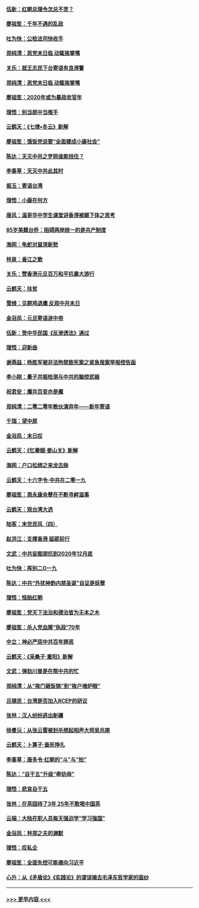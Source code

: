 #### [伍新：红朝总理令怎总不灵？](../pages/nsc993/n11770813.md?t=01061844) 
#### [廖祖笙：千年不遇的乱政](../pages/nsc993/n11770373.md?t=01061844) 
#### [吐为快：公检法司快收手](../pages/nsc993/n11770359.md?t=01061844) 
#### [郑纯清：恶党末日临 动辄挨掌嘴](../pages/nsc993/n11769912.md?t=01061844) 
#### [关乐：就王志民下台寄语有良港警](../pages/nsc993/n11769903.md?t=01061844) 
#### [郑纯清：恶党末日临 动辄挨掌嘴](../pages/nsc993/n11769356.md?t=01061844) 
#### [廖祖笙：2020年或为暴政收官年](../pages/nsc993/n11768216.md?t=01061844) 
#### [理悟：别当郎中当推手](../pages/nsc993/n11768243.md?t=01061844) 
#### [云鹤天：《七律▪冬云》新解](../pages/nsc993/n11768204.md?t=01061844) 
#### [廖祖笙：饿饭党说要“全面建成小康社会”](../pages/nsc993/n11767482.md?t=01061844) 
#### [陈达：天灭中共之罗网谁能挡住？](../pages/nsc993/n11767465.md?t=01061844) 
#### [李春草：天灭中共此其时](../pages/nsc993/n11767452.md?t=01061844) 
#### [振玉：寄语台湾](../pages/nsc993/n11767432.md?t=01061844) 
#### [理悟：小康在何方](../pages/nsc993/n11767394.md?t=01061844) 
#### [唐风：温哥华中学生课堂讲香港被踢下体之思考](../pages/nsc993/n11766848.md?t=01061844) 
#### [85岁美籍台侨：阻碍两岸统一的是共产制度](../pages/nsc993/n11765043.md?t=01061844) 
#### [海网：龟蛇对鼠哭新愁](../pages/nsc993/n11764895.md?t=01061844) 
#### [林泉：香江之歌](../pages/nsc993/n11764415.md?t=01061844) 
#### [关乐：赞香港元旦百万和平抗暴大游行](../pages/nsc993/n11764382.md?t=01061844) 
#### [云鹤天：扶贫](../pages/nsc993/n11764245.md?t=01061844) 
#### [雪绮：见群鸡退鹰  反观中共末日](../pages/nsc993/n11762112.md?t=01061844) 
#### [金浴凤：元旦寄语迷中帝](../pages/nsc993/n11761788.md?t=01061844) 
#### [伍新：贺中华民国《反渗透法》通过](../pages/nsc993/n11761994.md?t=01061844) 
#### [理悟：迎新曲](../pages/nsc993/n11761152.md?t=01061844) 
#### [谢燕益：杨胜军被非法拘禁致死案之紧急报案举报控告函](../pages/nsc993/n11756134.md?t=01061844) 
#### [李小刚：量子共振检测与中共的脑控武器](../pages/nsc993/n11754518.md?t=01061844) 
#### [祝君安：魔共百变亦是魔](../pages/nsc993/n11754469.md?t=01061844) 
#### [郑纯清：二零二零年散伙演弃年——新年寄语](../pages/nsc993/n11754195.md?t=01061844) 
#### [千瑞：望中原](../pages/nsc993/n11754159.md?t=01061844) 
#### [金浴凤：末日叹](../pages/nsc993/n11752359.md?t=01061844) 
#### [云鹤天：《忆秦娥‧娄山关》新解](../pages/nsc993/n11752348.md?t=01061844) 
#### [海网：户口松绑之来龙去脉](../pages/nsc993/n11752328.md?t=01061844) 
#### [云鹤天：十六字令‧中共在二零一九](../pages/nsc993/n11752305.md?t=01061844) 
#### [廖祖笙：周永康余孽在不断寻衅滋事](../pages/nsc993/n11751013.md?t=01061844) 
#### [云鹤天：观台湾大选](../pages/nsc993/n11751007.md?t=01061844) 
#### [陆客：末世民风（四）](../pages/nsc993/n11749203.md?t=01061844) 
#### [赵洪江：支撑香港 砥砺前行](../pages/nsc993/n11748482.md?t=01061844) 
#### [文武：中共妄图顽抗到2020年12月底](../pages/nsc993/n11748446.md?t=01061844) 
#### [吐为快：挥别二O一九](../pages/nsc993/n11748411.md?t=01061844) 
#### [陈达：中共“外扰神韵内禁圣诞”自证是妖孽](../pages/nsc993/n11748226.md?t=01061844) 
#### [理悟：怪胎红朝](../pages/nsc993/n11748206.md?t=01061844) 
#### [廖祖笙：党天下法治和德治皆为无本之木](../pages/nsc993/n11748135.md?t=01061844) 
#### [廖祖笙：杀人党血腥“执政”70年](../pages/nsc993/n11745144.md?t=01061844) 
#### [中立：神必严惩中共百年罪恶](../pages/nsc993/n11744970.md?t=01061844) 
#### [云鹤天：《采桑子‧重阳》新解](../pages/nsc993/n11744948.md?t=01061844) 
#### [文武：弹劾川普是在帮中共的忙](../pages/nsc993/n11744758.md?t=01061844) 
#### [郑纯清：从“挨门砸饭锅”到“挨户堵炉眼”](../pages/nsc993/n11744745.md?t=01061844) 
#### [吕锡民：台湾是否加入RCEP的研议](../pages/nsc993/n11744701.md?t=01061844) 
#### [张林：汉人纷纷逃出新疆](../pages/nsc993/n11743530.md?t=01061844) 
#### [徐曼沅：从张云雷被封杀想起相声大师吴兆南](../pages/nsc993/n11741816.md?t=01061844) 
#### [云鹤天：卜算子‧垂死挣扎](../pages/nsc993/n11739956.md?t=01061844) 
#### [李春草：唐多令‧红朝的“斗”与“拍”](../pages/nsc993/n11739830.md?t=01061844) 
#### [陈达：“自干五”升级“牵妨母”](../pages/nsc993/n11739724.md?t=01061844) 
#### [理悟：悲哀自干五](../pages/nsc993/n11739547.md?t=01061844) 
#### [张林：在茶园待了3年 25年不敢喝中国茶](../pages/nsc993/n11739240.md?t=01061844) 
#### [云端：大陆在职人员每天强迫学“学习强国”](../pages/nsc993/n11738735.md?t=01061844) 
#### [金浴凤：林郑之夫的渊默](../pages/nsc993/n11737735.md?t=01061844) 
#### [理悟：叹私企](../pages/nsc993/n11737715.md?t=01061844) 
#### [廖祖笙：全面失控可能袭向习近平](../pages/nsc993/n11737704.md?t=01061844) 
#### [心升：从《矛盾论》《实践论》的谬误揭去毛泽东哲学家的面纱](../pages/nsc993/n11736962.md?t=01061844) 

----
#### [ >>> 更早内容 <<< ](../indexes/nsc993-earlier.md)
